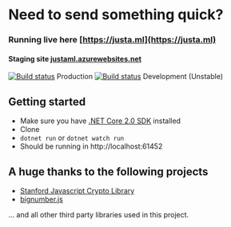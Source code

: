 # Need to send something quick?

### Running live here [https://justa.ml](https://justa.ml)

#### Staging site [justaml.azurewebsites.net](http://justaml.azurewebsites.net)

[![Build status](https://ci.appveyor.com/api/projects/status/3jxpwg2tcwoiaq9b/branch/master?svg=true)](https://ci.appveyor.com/project/mustakimali/justa-ml/branch/master) Production
[![Build status](https://ci.appveyor.com/api/projects/status/notmi7mr5jd27k8d?svg=true)](https://ci.appveyor.com/project/mustakimali/justa-ml-a82xl) Development (Unstable)

## Getting started
* Make sure you have [.NET Core 2.0 SDK](https://www.microsoft.com/net/download/core) installed
* Clone
* `dotnet run` or `dotnet watch run`
* Should be running in http://localhost:61452

## A huge thanks to the following projects

* [Stanford Javascript Crypto Library ](https://github.com/bitwiseshiftleft/sjcl)
* [bignumber.js](https://github.com/MikeMcl/bignumber.js)

... and all other third party libraries used in this project.
